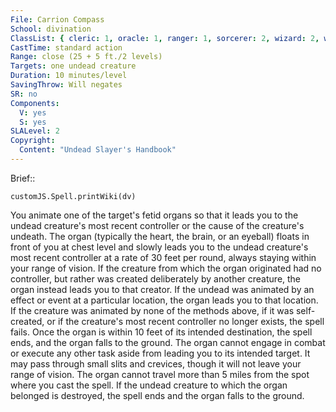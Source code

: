 ```yaml
---
File: Carrion Compass
School: divination
ClassList: { cleric: 1, oracle: 1, ranger: 1, sorcerer: 2, wizard: 2, witch: 1 }
CastTime: standard action
Range: close (25 + 5 ft./2 levels)
Targets: one undead creature
Duration: 10 minutes/level
SavingThrow: Will negates
SR: no
Components:
  V: yes
  S: yes
SLALevel: 2
Copyright:
  Content: "Undead Slayer's Handbook"
---
```

Brief:: 

```dataviewjs
customJS.Spell.printWiki(dv)
```

You animate one of the target's fetid organs so that it leads you to the undead creature's most recent controller or the cause of the creature's undeath.  The organ (typically the heart, the brain, or an eyeball) floats in front of you at chest level and slowly leads you to the undead creature's most recent controller at a rate of 30 feet per round, always staying within your range of vision. If the creature from which the organ originated had no controller, but rather was created deliberately by another creature, the organ instead leads you to that creator.  If the undead was animated by an effect or event at a particular location, the organ leads you to that location.  If the creature was animated by none of the methods above, if it was self-created, or if the creature's most recent controller no longer exists, the spell fails. Once the organ is within 10 feet of its intended destination, the spell ends, and the organ falls to the ground.  The organ cannot engage in combat or execute any other task aside from leading you to its intended target. It may pass through small slits and crevices, though it will not leave your range of vision. The organ cannot travel more than 5 miles from the spot where you cast the spell. If the undead creature to which the organ belonged is destroyed, the spell ends and the organ falls to the ground.
